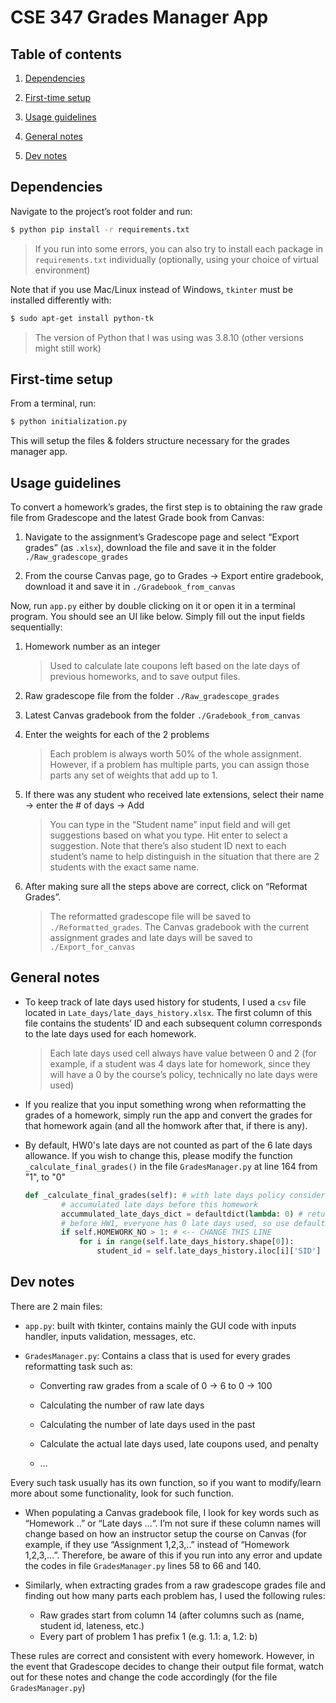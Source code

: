 ﻿# CSE 347 Grades Manager App

  

## Table of contents

1. [Dependencies](#dependencies)

2. [First-time setup](#first-time-setup)

3. [Usage guidelines](#usage-guidelines)

4. [General notes](#general-notes)

5. [Dev notes](#dev-notes)

## Dependencies
Navigate to the project’s root folder and run:
``` bash
$ python pip install -r requirements.txt
```
> If you run into some errors, you can also try to install each package in `requirements.txt` individually (optionally, using your choice of virtual environment)

Note that if you use Mac/Linux instead of Windows, `tkinter` must be installed differently with:
```bash
$ sudo apt-get install python-tk
```
> The version of Python that I was using was 3.8.10 (other versions might still work)

## First-time setup

From a terminal, run:
``` bash
$ python initialization.py
```
This will setup the files & folders structure necessary for the grades manager app.

## Usage guidelines

To convert a homework’s grades, the first step is to obtaining the raw grade file from Gradescope and the latest Grade book from Canvas:

1.  Navigate to the assignment’s Gradescope page and select “Export grades” (as `.xlsx`), download the file and save it in the folder `./Raw_gradescope_grades`
    
2.  From the course Canvas page, go to Grades → Export entire gradebook, download it and save it in `./Gradebook_from_canvas`

Now, run `app.py` either by double clicking on it or open it in a terminal program. You should see an UI like below. Simply fill out the input fields sequentially:

1.  Homework number as an integer
	> Used to calculate late coupons left based on the late days of previous homeworks, and to save output files.

2.  Raw gradescope file from the folder `./Raw_gradescope_grades`
    
3.  Latest Canvas gradebook from the folder `./Gradebook_from_canvas`
    
4.  Enter the weights for each of the 2 problems
    > Each problem is always worth 50% of the whole assignment. However, if a problem has multiple parts, you can assign those parts any set of weights that add up to 1.

5.  If there was any student who received late extensions, select their name → enter the # of days → Add
    > You can type in the “Student name” input field and will get suggestions based on what you type. Hit enter to select a suggestion. Note that there’s also student ID next to each student’s name to help distinguish in the situation that there are 2 students with the exact same name.

6.  After making sure all the steps above are correct, click on “Reformat Grades”.
    > The reformatted gradescope file will be saved to `./Reformatted_grades`. The Canvas gradebook with the current assignment grades and late days will be saved to `./Export_for_canvas`
  
## General notes

-   To keep track of late days used history for students, I used a `csv` file located in `Late_days/late_days_history.xlsx`. The first column of this file contains the students’ ID and each subsequent column corresponds to the late days used for each homework.
    > Each late days used cell always have value between 0 and 2 (for example, if a student was 4 days late for homework, since they will have a 0 by the course’s policy, technically no late days were used)

-   If you realize that you input something wrong when reformatting the grades of a homework, simply run the app and convert the grades for that homework again (and all the homwork after that, if there is any).

- By default, HW0's late days are not counted as part of the 6 late days allowance. If you wish to change this, please modify the function `_calculate_final_grades()` in the file `GradesManager.py` at line 164 from "1", to "0"
	```python
	def _calculate_final_grades(self): # with late days policy considered
	        # accumulated late days before this homework
	        accummulated_late_days_dict = defaultdict(lambda: 0) # return 0 by default
	        # before HW1, everyone has 0 late days used, so use defaultdict above
	        if self.HOMEWORK_NO > 1: # <-- CHANGE THIS LINE
	            for i in range(self.late_days_history.shape[0]):
	                student_id = self.late_days_history.iloc[i]['SID']
	```
 

## Dev notes

There are 2 main files:

-   `app.py`: built with tkinter, contains mainly the GUI code with inputs handler, inputs validation, messages, etc.
    
-   `GradesManager.py`: Contains a class that is used for every grades reformatting task such as:
	-   Converting raw grades from a scale of 0 → 6 to 0 → 100
    
	-   Calculating the number of raw late days
    
	-   Calculating the number of late days used in the past
    
	-   Calculate the actual late days used, late coupons used, and penalty
	-   …
    

Every such task usually has its own function, so if you want to modify/learn more about some functionality, look for such function.

-   When populating a Canvas gradebook file, I look for key words such as “Homework ..” or “Late days …“. I’m not sure if these column names will change based on how an instructor setup the course on Canvas (for example, if they use “Assignment 1,2,3,..” instead of “Homework 1,2,3,...”. Therefore, be aware of this if you run into any error and update the codes in file `GradesManager.py` lines 58 to 66 and 140.
    
-   Similarly, when extracting grades from a raw gradescope grades file and finding out how many parts each problem has, I used the following rules:
	- Raw grades start from column 14 (after columns such as (name, student id, lateness, etc.) 
	- Every part of problem 1 has prefix 1 (e.g. 1.1: a, 1.2: b) 

These rules are correct and consistent with every homework. However, in the event that Gradescope decides to change their output file format, watch out for these notes and change the code accordingly (for the file `GradesManager.py`)
